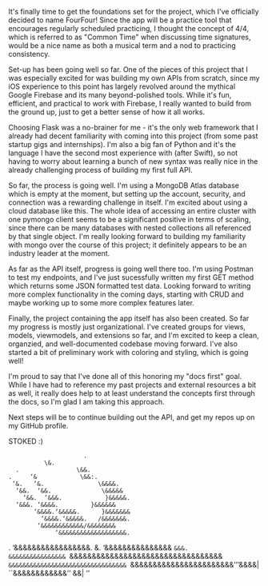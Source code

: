 It's finally time to get the foundations set for the project, which I've officially decided to name FourFour! Since the app will be a practice tool that encourages regularly scheduled practicing, I thought the concept of 4/4, which is referred to as "Common Time" when discussing time signatures, would be a nice name as both a musical term and a nod to practicing consistency. 

Set-up has been going well so far. One of the pieces of this project that I was especially excited for was building my own APIs from scratch, since my iOS experience to this point has largely revolved around the mythical Google Firebase and its many beyond-polished tools. While it's fun, efficient, and practical to work with Firebase, I really wanted to build from the ground up, just to get a better sense of how it all works. 

Choosing Flask was a no-brainer for me - it's the only web framework that I already had decent familiarity with coming into this project (from some past startup gigs and internships). I'm also a big fan of Python and it's the language I have the second most experience with (after Swift), so not having to worry about learning a bunch of new syntax was really nice in the already challenging process of building my first full API. 

So far, the process is going well. I'm using a MongoDB Atlas database which is empty at the moment, but setting up the account, security, and connection was a rewarding challenge in itself. I'm excited about using a cloud database like this. The whole idea of accessing an entire cluster with one pymongo client seems to be a significant positive in terms of scaling, since there can be many databases with nested collections all referenced by that single object. I'm really looking forward to building my familiarity with mongo over the course of this project; it definitely appears to be an industry leader at the moment. 

As far as the API itself, progress is going well there too. I'm using Postman to test my endpoints, and I've just sucessfully written my first GET method which returns some JSON formatted test data. Looking forward to writing more complex functionality in the coming days, starting with CRUD and maybe working up to some more complex features later. 

Finally, the project containing the app itself has also been created. So far my progress is mostly just organizational. I've created groups for views, models, viewmodels, and extensions so far, and I'm excited to keep a clean, organzied, and well-documented codebase moving forward. I've also started a bit of preliminary work with coloring and styling, which is going well!

I'm proud to say that I've done all of this honoring my "docs first" goal. While I have had to reference my past projects and external resources a bit as well, it really does help to at least understand the concepts first through the docs, so I'm glad I am taking this approach. 

Next steps will be to continue building out the API, and get my repos up on my GitHub profile.

STOKED :)

                         .
			  \&.
	  .                \&&.
    .     ‘&       	    \&&:.
     ‘&.   ‘&.               \&&&&.
      ‘&&.  ‘&&.     	      \&&&&&
        ‘&&.  ‘&&&.            }&&&&&.
	  ‘&&&. ‘&&&&.         }&&&&&&
           ‘&&&&.‘&&&&&.      }&&&&&&&
             ‘&&&&.‘&&&&&.   /&&&&&&&.
	        ‘&&&&&&&&&&&&/&&&&&&&&
                 ‘&&&&&&&&&&&&&&&&&&&.
.                  ‘&&&&&&&&&&&&&&&&&.
 \&.                 ‘&&&&&&&&&&&&&&&
  `&&&.               &&&&&&&&&&&&&&&&
    `&&&&&&&&&&&&&&&&&&&&&&&&&&&&&&&&&&
      `&&&&&&&&&&&&&&&&&&&&&&&&&&&&&&&&&
         `&&&&&&&&&&&&&&&&&&&&&&&’’’&&&&|
             ``&&&&&&&&&&&&’’         &&|
                                       ‘’


